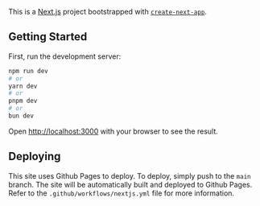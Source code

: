 This is a [Next.js](https://nextjs.org) project bootstrapped with [`create-next-app`](https://nextjs.org/docs/app/api-reference/cli/create-next-app).

## Getting Started

First, run the development server:

```bash
npm run dev
# or
yarn dev
# or
pnpm dev
# or
bun dev
```

Open [http://localhost:3000](http://localhost:3000) with your browser to see the result.

## Deploying
This site uses Github Pages to deploy. To deploy, simply push to the `main` branch. The site will be automatically built and deployed to Github Pages. Refer to the `.github/workflows/nextjs.yml` file for more information. 